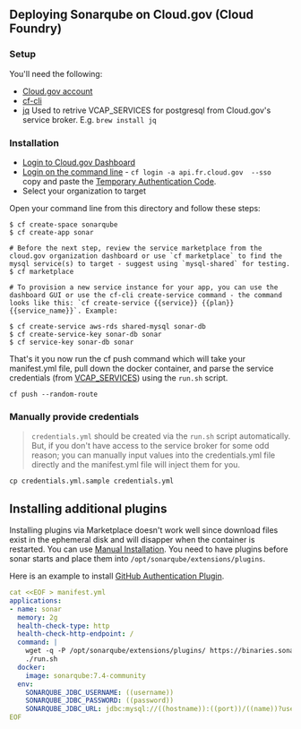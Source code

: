## Deploying Sonarqube on Cloud.gov (Cloud Foundry)

### Setup
You'll need the following:
- [Cloud.gov account](https://cloud.gov/docs/getting-started/accounts/)
- [cf-cli](https://github.com/cloudfoundry/cli#installers-and-compressed-binaries)
- [jq](https://stedolan.github.io/jq/) Used to retrive VCAP_SERVICES for postgresql from Cloud.gov's service broker. E.g. `brew install jq`

### Installation
- [Login to Cloud.gov Dashboard](https://login.fr.cloud.gov/login)
- [Login on the command line](https://cloud.gov/docs/getting-started/setup/#set-up-the-command-line) - `cf login -a api.fr.cloud.gov  --sso` copy and paste the [Temporary Authentication Code](https://login.fr.cloud.gov/passcode).
- Select your organization to target

Open your command line from this directory and follow these steps:
```
$ cf create-space sonarqube
$ cf create-app sonar

# Before the next step, review the service marketplace from the cloud.gov organization dashboard or use `cf marketplace` to find the mysql service(s) to target - suggest using `mysql-shared` for testing. 
$ cf marketplace

# To provision a new service instance for your app, you can use the dashboard GUI or use the cf-cli create-service command - the command looks like this: `cf create-service {{service}} {{plan}} {{service_name}}`. Example:

$ cf create-service aws-rds shared-mysql sonar-db
$ cf create-service-key sonar-db sonar
$ cf service-key sonar-db sonar

```

That's it you now run the cf push command which will take your manifest.yml file, pull down the docker container, and parse the service credentials (from [VCAP_SERVICES](https://docs.cloudfoundry.org/services/binding-credentials.html)) using the `run.sh` script.
```
cf push --random-route
```

### Manually provide credentials 
>`credentials.yml` should be created via the `run.sh` script automatically. But, if you don't have access to the service broker for some odd reason; you can manually input values into the credentials.yml file directly and the manifest.yml file will inject them for you.

```
cp credentials.yml.sample credentials.yml
```

## Installing additional plugins

Installing plugins via Marketplace doesn't work well since download files exist in the ephemeral disk and will disapper when the container is restarted.
You can use [Manual Installation](https://docs.sonarqube.org/display/SONAR/Installing+a+Plugin#InstallingaPlugin-ManualInstallation).
You need to have plugins before sonar starts and place them into `/opt/sonarqube/extensions/plugins`.

Here is an example to install [GitHub Authentication Plugin](https://docs.sonarqube.org/display/PLUG/GitHub+Authentication+Plugin).

```yaml
cat <<EOF > manifest.yml
applications:
- name: sonar
  memory: 2g
  health-check-type: http
  health-check-http-endpoint: /
  command: |
    wget -q -P /opt/sonarqube/extensions/plugins/ https://binaries.sonarsource.com/Distribution/sonar-auth-github-plugin/sonar-auth-github-plugin-1.4.0.695.jar && \
    ./run.sh 
  docker:
    image: sonarqube:7.4-community
  env:
    SONARQUBE_JDBC_USERNAME: ((username))
    SONARQUBE_JDBC_PASSWORD: ((password))
    SONARQUBE_JDBC_URL: jdbc:mysql://((hostname)):((port))/((name))?useUnicode=true&characterEncoding=utf8&rewriteBatchedStatements=true&useConfigs=maxPerformance&useSSL=false
EOF
```